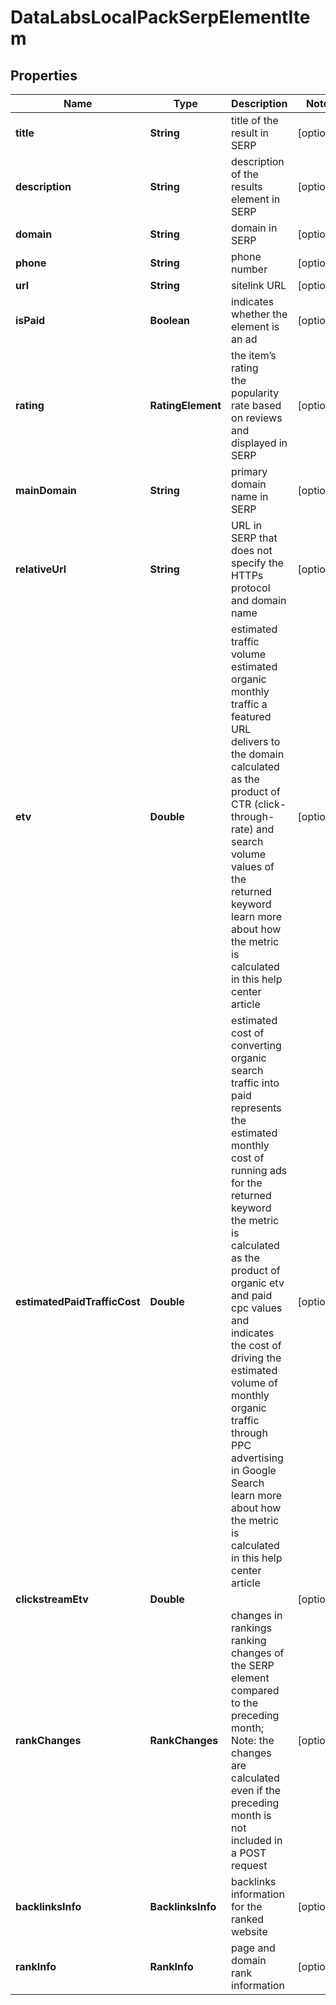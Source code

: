 # DataLabsLocalPackSerpElementItem


## Properties

| Name | Type | Description | Notes |
|------------ | ------------- | ------------- | -------------|
**title** | **String** | title of the result in SERP |[optional]|
**description** | **String** | description of the results element in SERP |[optional]|
**domain** | **String** | domain in SERP |[optional]|
**phone** | **String** | phone number |[optional]|
**url** | **String** | sitelink URL |[optional]|
**isPaid** | **Boolean** | indicates whether the element is an ad |[optional]|
**rating** | **RatingElement** | the item’s rating <br>the popularity rate based on reviews and displayed in SERP |[optional]|
**mainDomain** | **String** | primary domain name in SERP |[optional]|
**relativeUrl** | **String** | URL in SERP that does not specify the HTTPs protocol and domain name |[optional]|
**etv** | **Double** | estimated traffic volume<br>estimated organic monthly traffic a featured URL delivers to the domain<br>calculated as the product of CTR (click-through-rate) and search volume values of the returned keyword<br>learn more about how the metric is calculated in this help center article |[optional]|
**estimatedPaidTrafficCost** | **Double** | estimated cost of converting organic search traffic into paid<br>represents the estimated monthly cost of running ads for the returned keyword<br>the metric is calculated as the product of organic etv and paid cpc values and indicates the cost of driving the estimated volume of monthly organic traffic through PPC advertising in Google Search<br>learn more about how the metric is calculated in this help center article |[optional]|
**clickstreamEtv** | **Double** |  |[optional]|
**rankChanges** | **RankChanges** | changes in rankings<br>ranking changes of the SERP element compared to the preceding month;<br>Note: the changes are calculated even if the preceding month is not included in a POST request |[optional]|
**backlinksInfo** | **BacklinksInfo** | backlinks information for the ranked website |[optional]|
**rankInfo** | **RankInfo** | page and domain rank information |[optional]|